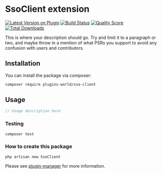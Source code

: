 # SsoClient extension

[![Latest Version on Plugin](https://img.shields.io/packagist/v/plugins-world/sso-client.svg?style=flat-square)](https://packagist.org/packages/plugins-world/sso-client)
[![Build Status](https://img.shields.io/travis/plugins-world/sso-client/master.svg?style=flat-square)](https://travis-ci.org/plugins-world/sso-client)
[![Quality Score](https://img.shields.io/scrutinizer/g/plugins-world/sso-client.svg?style=flat-square)](https://scrutinizer-ci.com/g/plugins-world/sso-client)
[![Total Downloads](https://img.shields.io/packagist/dt/plugins-world/sso-client.svg?style=flat-square)](https://packagist.org/packages/plugins-world/sso-client)

This is where your description should go. Try and limit it to a paragraph or two, and maybe throw in a mention of what PSRs you support to avoid any confusion with users and contributors.

## Installation

You can install the package via composer:

```bash
composer require plugins-world/sso-client
```

## Usage

``` php
// Usage description here
```

### Testing

``` bash
composer test
```

### How to create this package

`php artisan new SsoClient`

Please see [plugin-manager](https://github.com/plugins-world/plugin-manager) for more information.

